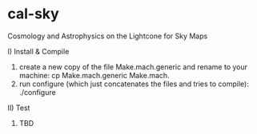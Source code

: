 # cal-sky
Cosmology and Astrophysics on the Lightcone for Sky Maps

I) Install & Compile

1. create a new copy of the file Make.mach.generic and rename to your machine:
    cp Make.mach.generic Make.mach.<your-machine>
2. run configure (which just concatenates the files and tries to compile):
    ./configure <your-machine>

II) Test

1. TBD


